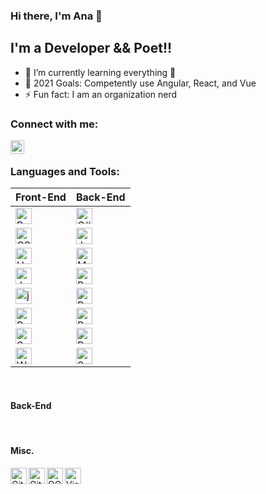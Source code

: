### Hi there, I'm Ana 👋

## I'm a Developer && Poet!!

- 🌱 I’m currently learning everything 🤣
- 🥅 2021 Goals: Competently use Angular, React, and Vue
- ⚡ Fun fact: I am an organization nerd

### Connect with me:

[<img align="left" alt="anaboca | LinkedIn" width="22px" src="https://cdn.iconscout.com/icon/free/png-512/linkedin-42-151143.png" />][linkedin]

<br />

### Languages and Tools:

| Front-End                                                                                                                      | Back-End                                                                                                                     |
| ------------------------------------------------------------------------------------------------------------------------------ | ---------------------------------------------------------------------------------------------------------------------------- |
| <img align="left" alt="Bootstrap" width="26px" src="https://cdn.iconscout.com/icon/free/png-512/bootstrap-226077.png" />       | <img align="left" alt="C#" width="26px" src="https://cdn.iconscout.com/icon/free/png-512/csharp-1-1175241.png" />            |
| <img align="left" alt="CSS3" width="26px" src="https://cdn.iconscout.com/icon/free/png-512/css3-9-1175237.png" />              | <img align="left" alt="Java" width="26px" src="https://cdn.iconscout.com/icon/free/png-256/java-58-1174951.png" />           |
| <img align="left" alt="HTML5" width="26px" src="https://cdn.iconscout.com/icon/free/png-512/html5-10-569380.png" />            | <img align="left" alt="MySQL" width="26px" src="https://cdn.iconscout.com/icon/free/png-512/mysql-19-1174939.png" />         |
| <img align="left" alt="JavaScript" width="26px" src="https://cdn.iconscout.com/icon/free/png-512/javascript-24-1174950.png" /> | <img align="left" alt="PHP" width="26px" src="https://cdn.iconscout.com/icon/free/png-256/php-99-1175127.png" />             |
| <img align="left" alt="jQuery" width="26px" src="https://cdn.iconscout.com/icon/free/png-512/jquery-10-1175155.png" />         | <img align="left" alt="PostgreSQL" width="26px" src="https://cdn.iconscout.com/icon/free/png-512/postgresql-5-569524.png" /> |
| <img align="left" alt="React" width="26px" src="https://cdn.iconscout.com/icon/free/png-512/react-4-1175110.png" />            | <img align="left" alt="Ruby" width="26px" src="https://cdn.iconscout.com/icon/free/png-256/ruby-46-1175101.png" />           |
| <img align="left" alt="Sass" width="26px" src="https://cdn.iconscout.com/icon/free/png-256/sass-226054.png" />                 | <img align="left" alt="Ruby on Rails" width="26px" src="https://cdn.iconscout.com/icon/free/png-512/rails-2-1175112.png" />  |
| <img align="left" alt="Webpack" width="26px" src="https://cdn.iconscout.com/icon/free/png-512/webpack-3-1174982.png" />        | <img align="left" alt="SQL" width="26px" src="https://cdn.iconscout.com/icon/free/png-512/sql-29-1127899.png" />             |

<br />

#### Back-End

<br />

#### Misc.

<img align="left" alt="Git" width="26px" src="https://cdn.iconscout.com/icon/free/png-256/git-225996.png" />
<img align="left" alt="GitHub" width="26px" src="https://cdn.iconscout.com/icon/free/png-256/github-2506802-2100702.png" />
<img align="left" alt="OOP" width="26px" src="https://miro.medium.com/max/300/0*goJuBKoyL-zZX4RB.png" />
<img align="left" alt="Visual Studio Code" width="26px" src="https://cdn.iconscout.com/icon/free/png-512/visual-studio-code-1868941-1583105.png" />

[linkedin]: https://www.linkedin.com/in/anaboca/
